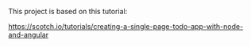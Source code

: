 This project is based on this tutorial:

https://scotch.io/tutorials/creating-a-single-page-todo-app-with-node-and-angular